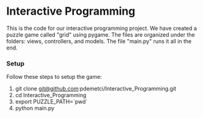# Interactive Programming #

This is the code for our interactive programming project. We have created a puzzle game called "grid" using pygame. 
The files are organized under the folders: views, controllers, and models. 
The file "main.py" runs it all in the end.

### Setup ###

Follow these steps to setup the game:

1. git clone git@github.com:pdemetci/Interactive_Programming.git
2. cd Interactive_Programming
3. export PUZZLE_PATH=\`pwd\`
4. python main.py 
